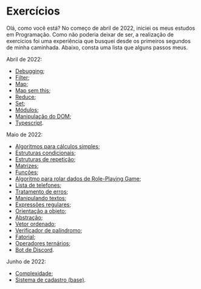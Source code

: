 # Exercícios

Olá, como você está? No começo de abril de 2022, iniciei os meus estudos em Programação. Como não poderia deixar de ser, a realização de exercícios foi uma experiência que busquei desde os primeiros segundos de minha caminhada. Abaixo, consta uma lista que alguns passos meus.



Abril de 2022:

- [Debugging](https://github.com/Cyberleitor/exercicios/blob/master/exercicios/Abril_de_2022/abril22_Debugging.js);
- [Filter](https://github.com/Cyberleitor/exercicios/blob/master/exercicios/Abril_de_2022/abril22_Filter.js);
- [Map](https://github.com/Cyberleitor/exercicios/blob/master/exercicios/Abril_de_2022/abril22_Map.js);
- [Map sem this](https://github.com/Cyberleitor/exercicios/blob/master/exercicios/Abril_de_2022/abril22_MapSemThis.js);
- [Reduce](https://github.com/Cyberleitor/exercicios/blob/master/exercicios/Abril_de_2022/abril22_Reduce.js);
- [Set](https://github.com/Cyberleitor/exercicios/blob/master/exercicios/Abril_de_2022/abril22_Set.js);
- [Módulos](https://github.com/Cyberleitor/exercicios/tree/master/exercicios/Abril_de_2022/abril22_Modulos);
- [Manipulação do DOM](https://github.com/Cyberleitor/exercicios/tree/master/exercicios/Abril_de_2022/abril22_ManipulandoDOM);
- [Typescript](https://github.com/Cyberleitor/exercicios/tree/master/exercicios/Abril_de_2022/abril22_SistemaEstacionamento).

Maio de 2022:

- [Algoritmos para cálculos simples](https://github.com/Cyberleitor/exercicios/tree/master/exercicios/Maio_de_2022/Algoritmos_para_calculos_simples);
- [Estruturas condicionais](https://github.com/Cyberleitor/exercicios/tree/master/exercicios/Maio_de_2022/Estruturas_condicionais);
- [Estruturas de repetição](https://github.com/Cyberleitor/exercicios/tree/master/exercicios/Maio_de_2022/Estruturas_de_repeticao);
- [Matrizes](https://github.com/Cyberleitor/exercicios/tree/master/exercicios/Maio_de_2022/Matrizes);
- [Funções](https://github.com/Cyberleitor/exercicios/tree/master/exercicios/Maio_de_2022/Funcoes);
- [Algoritmo para rolar dados de Role-Playing Game](https://github.com/Cyberleitor/exercicios/blob/master/exercicios/Maio_de_2022/Rolagem_de_dados_de_RPG/rolar_dados_RPG.py);
- [Lista de telefones](https://github.com/Cyberleitor/exercicios/blob/master/exercicios/Maio_de_2022/Phone_list/phone_list.py);
- [Tratamento de erros](https://github.com/Cyberleitor/exercicios/blob/master/exercicios/Maio_de_2022/Tratamento_de_Erros/tratamento_de_erros.py);
- [Manipulando textos](https://github.com/Cyberleitor/exercicios/blob/master/exercicios/Maio_de_2022/Manipulando_textos/manipulating_text.py);
- [Expressões regulares](https://github.com/Cyberleitor/exercicios/blob/master/exercicios/Maio_de_2022/Expressoes_regulares/regular_expressions.py);
- [Orientação a objeto](https://github.com/Cyberleitor/exercicios/blob/master/exercicios/Maio_de_2022/Orientacao_a_objetos/object_oriented_programming.py);
- [Abstração](https://github.com/Cyberleitor/exercicios/tree/master/exercicios/Maio_de_2022/Abstra%C3%A7%C3%A3o);
- [Vetor ordenado](https://github.com/Cyberleitor/exercicios/blob/master/exercicios/Maio_de_2022/Vetor_ordenado/ordenar_vetor.py);
- [Verificador de palíndromo](https://github.com/Cyberleitor/exercicios/blob/master/exercicios/Maio_de_2022/Verifica_palindromo/is_this_palindrome.py);
- [Fatorial](https://github.com/Cyberleitor/exercicios/blob/master/exercicios/Maio_de_2022/Fatorial/discover_factorial.py);
- [Operadores ternários](https://github.com/Cyberleitor/exercicios/tree/master/exercicios/Maio_de_2022/Operadores_ternarios);
- [Bot de Discord](https://github.com/Cyberleitor/exercicios/blob/master/exercicios/Maio_de_2022/Discord_bot/main.py).

Junho de 2022:

- [Complexidade](https://github.com/Cyberleitor/exercicios/blob/master/exercicios/Junho_de_2022/Complexidade/prime_or_not.py);
- [Sistema de cadastro (base)](https://github.com/Cyberleitor/exercicios/blob/master/exercicios/Junho_de_2022/cadaster_system/cadaster_system.py).
